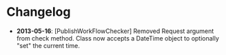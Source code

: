 Changelog
=========

* **2013-05-16**: [PublishWorkFlowChecker] Removed Request argument
  from check method. Class now accepts a DateTime object to
  optionally "set" the current time.
